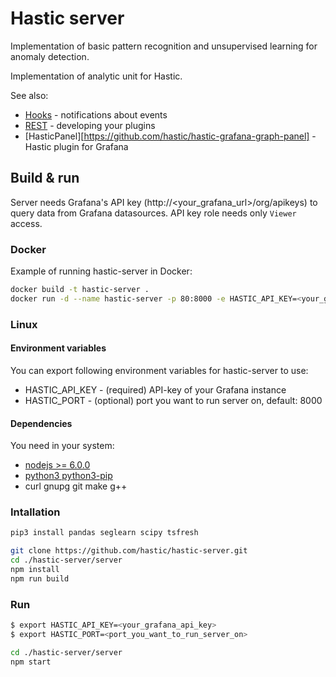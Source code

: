# Hastic server

Implementation of basic pattern recognition and unsupervised learning for anomaly detection.

Implementation of analytic unit for Hastic. 

See also:
* [Hooks](https://github.com/hastic/hastic-server/blob/master/HOOKS.md) - notifications about events
* [REST](REST.md) - developing your plugins
* [HasticPanel][https://github.com/hastic/hastic-grafana-graph-panel] - Hastic plugin for Grafana 

## Build & run

Server needs Grafana's API key (http://<your_grafana_url>/org/apikeys) to query data from Grafana datasources.
API key role needs only `Viewer` access.

### Docker

Example of running hastic-server in Docker:

```bash
docker build -t hastic-server .
docker run -d --name hastic-server -p 80:8000 -e HASTIC_API_KEY=<your_grafana_api_key> hastic-server
```

### Linux

#### Environment variables

You can export following environment variables for hastic-server to use:
- HASTIC_API_KEY - (required) API-key of your Grafana instance
- HASTIC_PORT - (optional) port you want to run server on, default: 8000

#### Dependencies

You need in your system:
* [nodejs >= 6.0.0](https://nodejs.org/en/download/package-manager/)
* [python3 python3-pip](https://www.python.org/downloads/)
* curl gnupg git make g++

### Intallation
```bash
pip3 install pandas seglearn scipy tsfresh

git clone https://github.com/hastic/hastic-server.git
cd ./hastic-server/server
npm install 
npm run build

```

### Run
```bash
$ export HASTIC_API_KEY=<your_grafana_api_key>
$ export HASTIC_PORT=<port_you_want_to_run_server_on>

cd ./hastic-server/server
npm start
```
